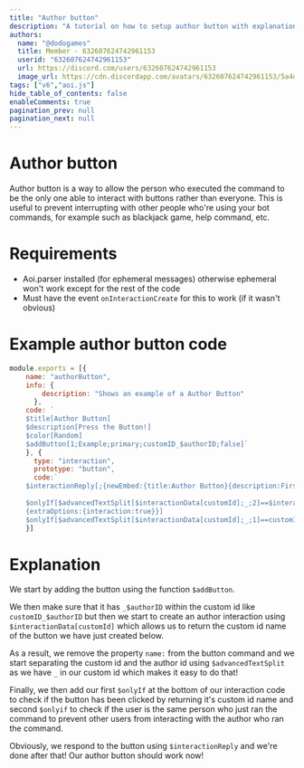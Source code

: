 ```yaml
---
title: "Author button"
description: "A tutorial on how to setup author button with explanation on how it works!"
authors:
  name: "@dodogames"
  title: Member - 632607624742961153
  userid: "632607624742961153"
  url: https://discord.com/users/632607624742961153
  image_url: https://cdn.discordapp.com/avatars/632607624742961153/5a4dc9bcccf66c5372f410c40d267708.png
tags: ["v6","aoi.js"]
hide_table_of_contents: false
enableComments: true
pagination_prev: null
pagination_next: null
---
```


# Author button

Author button is a way to allow the person who executed the command to be the only one able to interact with buttons
rather than everyone. This is useful to prevent interrupting with other people who're using your bot commands, for
example such as blackjack game, help command, etc.

# Requirements

* Aoi.parser installed (for ephemeral messages) otherwise ephemeral won't work except for the rest of the code
* Must have the event `onInteractionCreate` for this to work (if it wasn't obvious)

# Example author button code

```js
module.exports = [{
    name: "authorButton",
    info: {
        description: "Shows an example of a Author Button"
      },
    code: `
    $title[Author Button]
    $description[Press the Button!]
    $color[Random]
    $addButton[1;Example;primary;customID_$authorID;false]`
    }, {
      type: "interaction",
      prototype: "button",
      code:`
    $interactionReply[;{newEmbed:{title:Author Button}{description:First Page.}{color:Random}}]
    
    $onlyIf[$advancedTextSplit[$interactionData[customId];_;2]==$interactionData[author.id];You're not the author of this command! {options:{ephemeral:true}}
    {extraOptions:{interaction:true}}]
    $onlyIf[$advancedTextSplit[$interactionData[customId];_;1]==customID;]`
    }]
```

# Explanation

We start by adding the button using the function `$addButton`.

We then make sure that it has `_$authorID` within the custom id like `customID_$authorID` but then we start to create an
author interaction using `$interactionData[customId]` which allows us to return the custom id name of the button we have
just created below.

As a result, we remove the property `name:` from the button command and we start separating the custom id and the author
id using `$advancedTextSplit` as we have `_` in our custom id which makes it easy to do that!

Finally, we then add our first `$onlyIf` at the bottom of our interaction code to check if the button has been clicked
by returning it's custom id name and second `$onlyif` to check if the user is the same person who just ran the command
to prevent other users from interacting with the author who ran the command.

Obviously, we respond to the button using `$interactionReply` and we're done after that! Our author button should work
now!